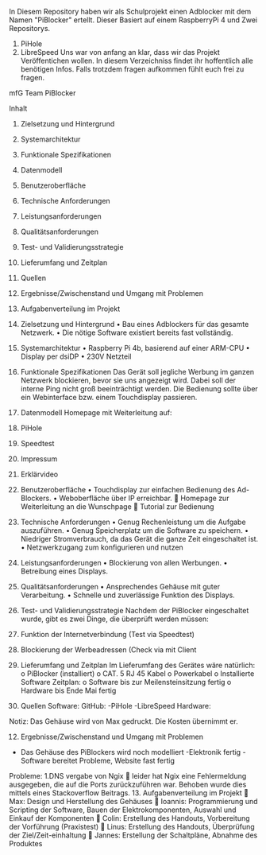 In Diesem Repository haben wir als Schulprojekt einen Adblocker mit dem Namen "PiBlocker" ertellt. Dieser Basiert auf einem RaspberryPi 4 und Zwei Repositorys.
1. PiHole
2. LibreSpeed
    Uns war von anfang an klar, dass wir das Projekt Veröffentichen wollen.
In diesem Verzeichniss findet ihr hoffentlich alle benötigen Infos. Falls trotzdem fragen aufkommen fühlt euch frei zu fragen.

mfG
Team PiBlocker
   
Inhalt
1.	Zielsetzung und Hintergrund	
2.	Systemarchitektur	
3.	Funktionale Spezifikationen	
4.	Datenmodell	
5.	Benutzeroberfläche	
6.	Technische Anforderungen	
7.	Leistungsanforderungen	
8.	Qualitätsanforderungen	
9.	Test- und Validierungsstrategie	
10. Lieferumfang und Zeitplan	
11. Quellen	
12. Ergebnisse/Zwischenstand und Umgang mit Problemen	
13. Aufgabenverteilung im Projekt	

1.	 Zielsetzung und Hintergrund
•	Bau eines Adblockers für das gesamte Netzwerk.
•	Die nötige Software existiert bereits fast vollständig.
2.	 Systemarchitektur
•	Raspberry Pi 4b, basierend auf einer ARM-CPU
•	Display per dsiDP
•	230V Netzteil


3.	 Funktionale Spezifikationen
Das Gerät soll jegliche Werbung im ganzen Netzwerk blockieren, bevor sie uns angezeigt wird. Dabei soll der interne Ping nicht groß beeinträchtigt werden.
Die Bedienung sollte über ein Webinterface bzw. einem Touchdisplay passieren.
4.	 Datenmodell
Homepage mit Weiterleitung auf: 
1.	PiHole
2.	Speedtest
3.	Impressum
4.	Erklärvideo
5.	 Benutzeroberfläche
•	Touchdisplay zur einfachen Bedienung des Ad-Blockers. 
•	Weboberfläche über IP erreichbar.
	Homepage zur Weiterleitung an die Wunschpage
	Tutorial zur Bedienung
6.	 Technische Anforderungen
•	Genug Rechenleistung um die Aufgabe auszuführen.
•	Genug Speicherplatz um die Software zu speichern.
•	Niedriger Stromverbrauch, da das Gerät die ganze Zeit eingeschaltet ist.
•	Netzwerkzugang zum konfigurieren und nutzen
7.	 Leistungsanforderungen
•	Blockierung von allen Werbungen.
•	Betreibung eines Displays.

8.	 Qualitätsanforderungen
•	Ansprechendes Gehäuse mit guter Verarbeitung.
•	Schnelle und zuverlässige Funktion des Displays.
9.	 Test- und Validierungsstrategie
Nachdem der PiBlocker eingeschaltet wurde, gibt es zwei Dinge, die überprüft werden müssen:
1.	Funktion der Internetverbindung (Test via Speedtest)
2.	Blockierung der Werbeadressen (Check via mit Client 
 10.  Lieferumfang und Zeitplan
Im Lieferumfang des Gerätes wäre natürlich: 
o	PiBlocker (installiert)
o	CAT. 5 RJ 45 Kabel
o	Powerkabel
o	Installierte Software
Zeitplan:
o	Software bis zur Meilensteinsitzung fertig
o	Hardware bis Ende Mai fertig







 11.  Quellen
Software:
GitHub:
  -PiHole
  -LibreSpeed
  Hardware:
 

Notiz: Das Gehäuse wird von Max gedruckt. Die Kosten übernimmt er.






 12.  Ergebnisse/Zwischenstand und Umgang mit Problemen
- Das Gehäuse des PiBlockers wird noch modelliert
-Elektronik fertig
-Software bereitet Probleme, Website fast fertig

Probleme:
1.DNS vergabe von Ngix
	leider hat Ngix eine Fehlermeldung ausgegeben, die auf die Ports    zurückzuführen war. Behoben wurde dies mittels eines Stackoverflow Beitrags. 
 13.   Aufgabenverteilung im Projekt
	Max: Design und Herstellung des Gehäuses
	Ioannis: Programmierung und Scripting der Software, Bauen der Elektrokomponenten, Auswahl und Einkauf der Komponenten
	Colin: Erstellung des Handouts, Vorbereitung der Vorführung (Praxistest)
	Linus: Erstellung des Handouts, Überprüfung der Ziel/Zeit-einhaltung
	Jannes: Erstellung der Schaltpläne, Abnahme des Produktes
